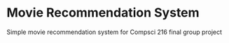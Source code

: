# Movie Recommendation System
Simple movie recommendation system for Compsci 216 final group project
